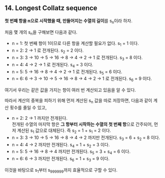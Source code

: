 ## 14. Longest Collatz sequence

**첫 번째 항을 n으로 시작했을 때, 만들어지는 수열의 길이**를 s<sub>n</sub>이라 하자.

처음 몇 개의 s<sub>n</sub>을 구해보면 다음과 같다.

* n = 1: 첫 번째 항이 1이므로 다른 항을 계산할 필요가 없다. s<sub>1</sub> = 1 이다.
* n = 2: 2 &rarr; 1 로 전개된다. s<sub>2</sub> = 2 이다.
* n = 3: 3 &rarr; 10 &rarr; 5 &rarr; 16 &rarr; 8 &rarr; 4 &rarr; 2 &rarr; 1 로 전개된다. s<sub>3</sub> = 8 이다.
* n = 4: 4 &rarr; 2 &rarr; 1 로 전개된다. s<sub>4</sub> = 3 이다.
* n = 5: 5 &rarr; 16 &rarr; 8 &rarr; 4 &rarr; 2 &rarr; 1 로 전개된다. s<sub>5</sub> = 6 이다.
* n = 6: 6 &rarr; 3 &rarr; 10 &rarr; 5 &rarr; 16 &rarr; 8 &rarr; 4 &rarr; 2 &rarr; 1 로 전개된다. s<sub>6</sub> = 9 이다.

여기서 우리는 같은 값을 가지는 항이 여러 번 계산되고 있음을 알 수 있다.

따라서 계산의 중복을 피하기 위해 먼저 계산된 s<sub>n</sub> 값을 따로 저장하면, 다음과 같이 계산 횟수를 줄일 수 있고,

* n = 2: 2 &rarr; 1 까지만 전개된다.<br>
전개된 수열의 마지막 항은 **그 항부터 시작하는 수열의 첫 번째 항**으로 간주되어, 먼저 계산된 s<sub>1</sub> 값으로 대체된다. 즉 s<sub>2</sub> = 1 + s<sub>1</sub> = 2 이다.
* n = 3: 3 &rarr; 10 &rarr; 5 &rarr; 16 &rarr; 8 &rarr; 4 &rarr; 2 까지만 전개된다. s<sub>3</sub> = 6 + s<sub>2</sub> = 8 이다.
* n = 4: 4 &rarr; 2 까지만 전개된다. s<sub>4</sub> = 1 + s<sub>2</sub> = 3 이다.
* n = 5: 5 &rarr; 16 &rarr; 8 &rarr; 4 까지만 전개된다. s<sub>5</sub> = 3 + s<sub>4</sub> = 6 이다.
* n = 6: 6 &rarr; 3 까지만 전개된다. s<sub>6</sub> = 1 + s<sub>3</sub> = 9 이다.

이것을 바탕으로 s<sub>1</sub>부터 s<sub>999999</sub>까지 효율적으로 구할 수 있다.
